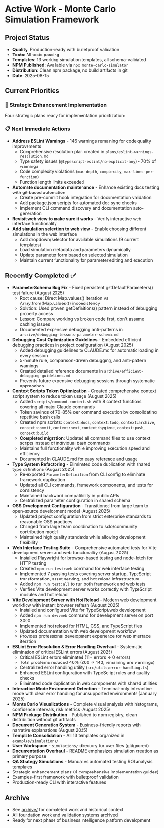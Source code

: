 # Active Work - Monte Carlo Simulation Framework

## Project Status
- **Quality**: Production-ready with bulletproof validation
- **Tests**: All tests passing
- **Templates**: 13 working simulation templates, all schema-validated
- **NPM Published**: Available via `npx monte-carlo-simulator`
- **Distribution**: Clean npm package, no build artifacts in git
- **Date**: 2025-08-15

## Current Priorities

### 🚀 **Strategic Enhancement Implementation**
Four strategic plans ready for implementation prioritization:

### 📋 **Next Immediate Actions**
- **Address ESLint Warnings** - 146 warnings remaining for code quality improvements
  - Comprehensive resolution plan created in `plans/eslint-warnings-resolution.md`
  - Type safety issues (`@typescript-eslint/no-explicit-any`) - 70% of warnings
  - Code complexity violations (`max-depth`, `complexity`, `max-lines-per-function`)
  - Function length limits exceeded
- **Automate documentation maintenance** - Enhance existing docs testing with git-based automation
  - Create pre-commit hook integration for documentation validation
  - Add package.json scripts for automated doc sync checks
  - Implement CLI command discovery and documentation auto-generation
- **Revisit web view to make sure it works** - Verify interactive web interface functionality
- **Add simulation selection to web view** - Enable choosing different simulations in the web interface
  - Add dropdown/selector for available simulations (9 current templates)
  - Load simulation metadata and parameters dynamically
  - Update parameter form based on selected simulation
  - Maintain current functionality for parameter editing and execution

## Recently Completed ✅
- **ParameterSchema Bug Fix** - Fixed persistent getDefaultParameters() test failure (August 2025)
  - Root cause: Direct Map.values() iteration vs Array.from(Map.values()) inconsistency  
  - Solution: Used proven getDefinitions() pattern instead of debugging property access
  - Lesson: Compare working vs broken code first, don't assume caching issues
  - Documented expensive debugging anti-patterns in `archive/debugging-lessons-parameter-schema.md`
- **Debugging Cost Optimization Guidelines** - Embedded efficient debugging practices in project configuration (August 2025)
  - Added debugging guidelines to CLAUDE.md for automatic loading in every session
  - 5-minute rule, comparison-driven debugging, and anti-pattern warnings
  - Created detailed reference documents in `archive/efficient-debugging-guidelines.md`
  - Prevents future expensive debugging sessions through systematic approaches
- **Context Scripts Token Optimization** - Created comprehensive context script system to reduce token usage (August 2025)
  - Added `scripts/command-context.sh` with 8 context functions covering all major Claude commands
  - Token savings of 70-85% per command execution by consolidating repetitive bash calls
  - Created npm scripts: `context:docs`, `context:todo`, `context:archive`, `context:commit`, `context:next`, `context:hygiene`, `context:push`, `context:build`
  - **Completed migration**: Updated all command files to use context scripts instead of individual bash commands
  - Maintains full functionality while improving execution speed and efficiency
  - Documented in CLAUDE.md for easy reference and usage
- **Type System Refactoring** - Eliminated code duplication with shared type definitions (August 2025)
  - Re-exported `ParameterDefinition` from CLI config to eliminate framework duplication
  - Updated all CLI commands, framework components, and tests for consistency
  - Maintained backward compatibility in public APIs
  - Centralized parameter configuration in shared schema
- **OSS Development Configuration** - Transitioned from large team to open-source development model (August 2025)
  - Updated project configuration from strict enterprise standards to reasonable OSS practices
  - Changed from large team coordination to solo/community contribution model
  - Maintained high quality standards while allowing development flexibility
- **Web Interface Testing Suite** - Comprehensive automated tests for Vite development server and web functionality (August 2025)
  - Installed Playwright for browser-based testing and node-fetch for HTTP testing
  - Created `npm run test:web` command for web interface testing
  - Implemented 7 passing tests covering server startup, TypeScript transformation, asset serving, and hot reload infrastructure
  - Added `npm run test:all` to run both framework and web tests
  - Verifies Vite development server works correctly with TypeScript modules and hot reload
- **Vite Development Server with Hot Reload** - Modern web development workflow with instant browser refresh (August 2025)
  - Installed and configured Vite for TypeScript/web development
  - Added `npm run dev:web` command for development server on port 3000
  - Implemented hot reload for HTML, CSS, and TypeScript files
  - Updated documentation with web development workflow
  - Provides professional development experience for web interface iteration
- **ESLint Error Resolution & Error Handling Overhaul** - Systematic elimination of critical ESLint errors (August 2025)
  - Critical ESLint errors eliminated (11+ errors → 0 errors)
  - Total problems reduced 46% (266 → 143, remaining are warnings)
  - Centralized error handling utility (`src/utils/error-handling.ts`)
  - Enhanced ESLint configuration with TypeScript rules and quality checks
  - Eliminated code duplication in web components with shared utilities
- **Interactive Mode Environment Detection** - Terminal-only interactive mode with clear error handling for unsupported environments (January 2025)
- **Monte Carlo Visualizations** - Complete visual analysis with histograms, confidence intervals, risk metrics (August 2025)
- **NPM Package Distribution** - Published to npm registry, clean distribution without git artifacts
- **Document Generation System** - Business-friendly reports with narrative explanations (August 2025)
- **Template Consolidation** - All 13 templates organized in `examples/simulations/`  
- **User Workspace** - `simulations/` directory for user files (gitignored)
- **Documentation Overhaul** - README emphasizes simulation creation as primary purpose
- **QA Strategy Simulations** - Manual vs automated testing ROI analysis templates
- Strategic enhancement plans (4 comprehensive implementation guides)
- Examples-first framework with bulletproof validation
- Production-ready CLI with interactive features

## Archive
- See [archive/](archive/) for completed work and historical context
- All foundation work and validation systems archived
- Ready for next phase of business intelligence platform development